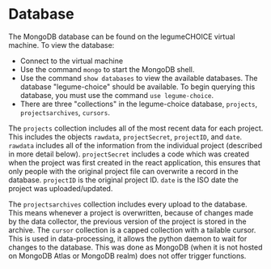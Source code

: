 # Database

The MongoDB database can be found on the legumeCHOICE virtual machine. To view the database:

-   Connect to the virtual machine
-   Use the command `mongo` to start the MongoDB shell.
-   Use the command `show databases` to view the available databases. The database "legume-choice" should be available. To begin querying this database, you must use the command `use legume-choice`.
-   There are three "collections" in the legume-choice database, `projects`, `projectsarchives`, `cursors`.

The `projects` collection includes all of the most recent data for each project. This includes the objects `rawdata`, `projectSecret`, `projectID`, and `date`. `rawdata` includes all of the information from the individual project (described in more detail below). `projectSecret` includes a code which was created when the project was first created in the react application, this ensures that only people with the original project file can overwrite a record in the database. `projectID` is the original project ID. `date` is the ISO date the project was uploaded/updated.

The `projectsarchives` collection includes every upload to the database. This means whenever a project is overwritten, because of changes made by the data collector, the previous version of the project is stored in the archive. The `cursor` collection is a capped collection with a tailable cursor. This is used in data-processing, it allows the python daemon to wait for changes to the database. This was done as MongoDB (when it is not hosted on MongoDB Atlas or MongoDB realm) does not offer trigger functions.
